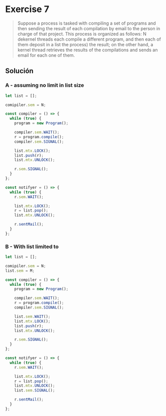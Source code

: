 # Exercise 7

> Suppose a process is tasked with compiling a set of programs and then sending the result of each compilation by email to the person in charge of that project. This process is organized as follows: N dekernel threads each compile a different program, and then each of them deposit in a list the process) the result; on the other hand, a kernel thread retrieves the results of the compilations and sends an email for each one of them.

## Solución

### A - assuming no limit in list size

```js
let list = [];

comipiler.sem = N;

const compiler = () => {
  while (true) {
    program = new Program();

    compiler.sem.WAIT();
    r = program.compile();
    compiler.sem.SIGNAL();

    list.mtx.LOCK();
    list.push(r);
    list.mtx.UNLOCK();

    r.sem.SIGNAL();
  }
};

const notifyer = () => {
  while (true) {
    r.sem.WAIT();

    list.mtx.LOCK();
    r = list.pop();
    list.mtx.UNLOCK();

    r.sentMail();
  }
};
```

### B - With list limited to <M>

```js
let list = [];

comipiler.sem = N;
list.sem = M;

const compiler = () => {
  while (true) {
    program = new Program();

    compiler.sem.WAIT();
    r = program.compile();
    compiler.sem.SIGNAL();

    list.sem.WAIT();
    list.mtx.LOCK();
    list.push(r);
    list.mtx.UNLOCK();

    r.sem.SIGNAL();
  }
};

const notifyer = () => {
  while (true) {
    r.sem.WAIT();

    list.mtx.LOCK();
    r = list.pop();
    list.mtx.UNLOCK();
    list.sem.SIGNAL();

    r.sentMail();
  }
};
```
